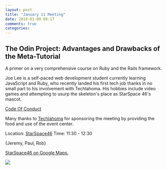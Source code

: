 ```yaml
---
layout: post
title: "January 11 Meeting"
date: 2018-01-09 09:17
comments: true
categories: 
---
```


## The Odin Project: Advantages and Drawbacks of the Meta-Tutorial

A primer on a very comprehensive course on Ruby and the Rails framework.

Joe Lee is a self-paced web development student currently learning JavaScript and Ruby, who recently landed his first tech job thanks in no small part to his involvement with Techlahoma. His hobbies include video games and attempting to usurp the skeleton's place as StarSpace 46's mascot.

[Code Of Conduct](http://www.okcruby.org/about/)

Many thanks to [Techlahoma](http://www.techlahoma.org/) for sponsoring the meeting by providing the food and use of the event center.

Location: [StarSpace46][ss46]
Time: 11:30 - 12:30

{Jeremy, Paul, Rob}

<a href="https://www.google.com/maps/place/1141+W+Sheridan+Ave,+Oklahoma+City,+OK+73106/@35.4667943,-97.5343547,17z/data=!3m1!4b1!4m5!3m4!1s0x87b210d6c554c175:0x427474147d8d3d19!8m2!3d35.46679!4d-97.532166">StarSpace46 on Google Maps.</a>

<img src="{{root_url}}/images/starspace46_parking.jpg" class="fit">

[ss46]: http://www.starspace46.com/
